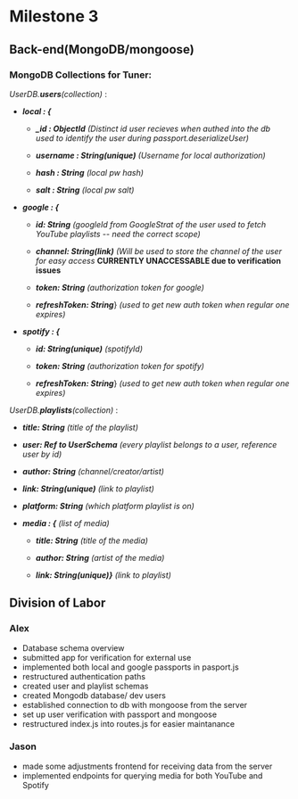 # Milestone 3

## Back-end(MongoDB/mongoose)

### MongoDB Collections for Tuner:

_UserDB.**users**(collection)_ :

- **_local : {_**

  - **_\_id : ObjectId_** _(Distinct id user recieves when authed into the db used to identify the user during passport.deserializeUser)_

  - **_username : String(unique)_** _(Username for local authorization)_

  - **_hash : String_** _(local pw hash)_

  - **_salt : String_** _(local pw salt)_

- **_google : {_**

  - **_id: String_** _(googleId from GoogleStrat of the user used to fetch YouTube playlists -- need the correct scope)_

  - **_channel: String(link)_** _(Will be used to store the channel of the user for easy access_ **CURRENTLY UNACCESSABLE due to verification issues**

  - **_token: String_** _(authorization token for google)_

  - **_refreshToken: String_**} _(used to get new auth token when regular one expires)_

- **_spotify : {_**

  - **_id: String(unique)_** _(spotifyId)_

  - **_token: String_** _(authorization token for spotify)_

  - **_refreshToken: String_**} _(used to get new auth token when regular one expires)_

_UserDB.**playlists**(collection)_ :

- **_title: String_** _(title of the playlist)_

- **_user: Ref to UserSchema_** _(every playlist belongs to a user, reference user by id)_

- **_author: String_** _(channel/creator/artist)_

- **_link: String(unique)_** _(link to playlist)_

- **_platform: String_** _(which platform playlist is on)_

- **_media : {_** _(list of media)_

  - **_title: String_** _(title of the media)_

  - **_author: String_** _(artist of the media)_

  - **_link: String(unique)}_** _(link to playlist)_

## Division of Labor

### Alex

- Database schema overview
- submitted app for verification for external use
- implemented both local and google passports in pasport.js
- restructured authentication paths
- created user and playlist schemas
- created Mongodb database/ dev users
- established connection to db with mongoose from the server
- set up user verification with passport and mongoose
- restructured index.js into routes.js for easier maintanance

### Jason

- made some adjustments frontend for receiving data from the server
- implemented endpoints for querying media for both YouTube and Spotify
